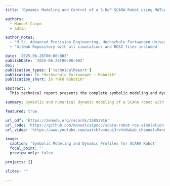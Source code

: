 ```yaml
---
title: 'Dynamic Modeling and Control of a 5-DoF SCARA Robot using MATLAB and ROS2'

authors:
  - Manuel Caipo
  - admin

author_notes:
  - 'M.Sc. Advanced Precision Engineering, Hochschule Furtwangen University'
  - 'GitHub Repository with all simulations and ROS2 files included'

date: '2025-06-26T00:00:00Z'
publishDate: '2025-06-26T00:00:00Z'
doi: ''
publication_types: ['technicalReport']
publication: In *Hochschule Furtwangen – Robotik*
publication_short: In *HFU Robotik*

abstract: >
  This technical report presents the complete symbolic modeling and dynamic analysis of a custom-designed SCARA robot with five degrees of freedom. The project includes the development of forward and inverse kinematics, Jacobian matrices, singularity analysis, and Lagrangian dynamics under realistic motion profiles. MATLAB and Python scripts are provided for symbolic computation and numerical evaluation, while ROS2 integration supports simulation and motion planning.

summary: Symbolic and numerical dynamic modeling of a SCARA robot with ROS2 and MATLAB integration.

featured: true

url_pdf: 'https://zenodo.org/records/15852916'
url_code: 'https://github.com/manuelcaipocc/scara-robot-ros-simulation'
url_video: 'https://www.youtube.com/watch?v=Acui3rvVx0w&ab_channel=ManuelAlbertoCaipoCcoa'

image:
  caption: 'Symbolic Modeling and Dynamic Profiles for SCARA Robot'
  focal_point: ''
  preview_only: false

projects: []

slides: ""

---
```

